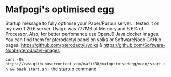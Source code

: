 # Mafpogi's optimised egg

Startup message to fully optimise your Paper/Purpur server. I tested it on my own 1.20.6 server. Usage was 777MB of Memory and 5.6% of Processor. Also, for better perfomance use OpenJ9 Java docker images. You can find them for pterodactyl panel on yolks or SoftwareNoob GitHub pages. https://github.com/pterodactyl/yolks & https://github.com/Software-Noob/pterodactyl-images

`curl -Os https://raw.githubusercontent.com/mafik38/mafoptimisedegg/main/start.sh && bash start.sh` - the startup command
